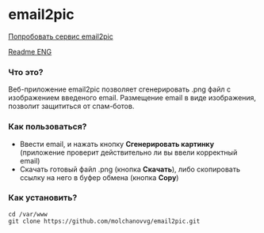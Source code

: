 # email2pic
[Попробовать сервис email2pic](http://email2pic.molchanov.site/)

[Readme ENG](https://github.com/molchanovvg/email2pic/blob/master/README.ENG.md)
### Что это?
Веб-приложение email2pic позволяет сгенерировать .png файл с изображением введеного email. Размещение email в виде изображения, позволит защититься от спам-ботов.
### Как пользоваться?
* Ввести email, и нажать кнопку **Сгенерировать картинку** (приложение проверит действительно ли вы ввели корректный email)
* Скачать готовый файл .png (кнопка **Скачать**), либо скопировать ссылку на него в буфер обмена (кнопка **Copy**) 

### Как установить?

```
cd /var/www
git clone https://github.com/molchanovvg/email2pic.git
```

